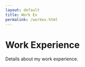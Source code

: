 ```yaml
---
layout: default
title: Work Ex
permalink: /workex.html
---
```


# Work Experience

Details about my work experience.
